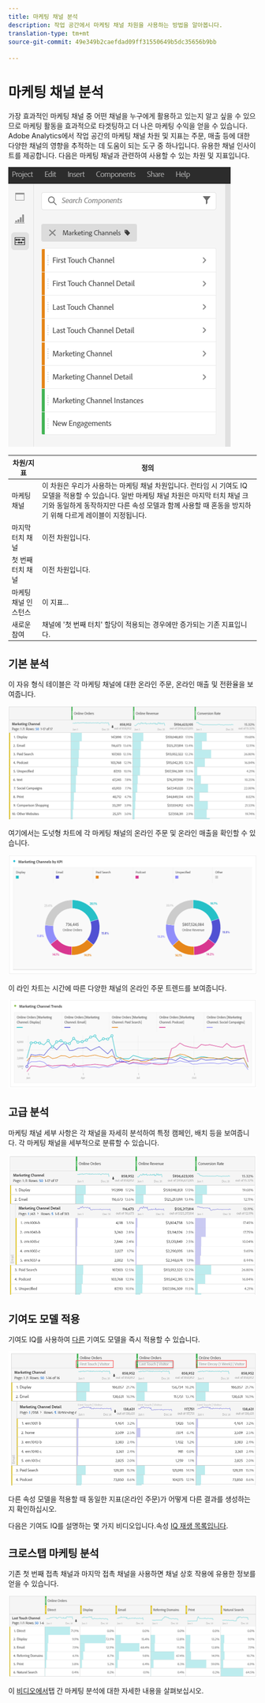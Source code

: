 ```yaml
---
title: 마케팅 채널 분석
description: 작업 공간에서 마케팅 채널 차원을 사용하는 방법을 알아봅니다.
translation-type: tm+mt
source-git-commit: 49e349b2caefdad09ff31550649b5dc35656b9bb

---
```



# 마케팅 채널 분석

가장 효과적인 마케팅 채널 중 어떤 채널을 누구에게 활용하고 있는지 알고 싶을 수 있으므로 마케팅 활동을 효과적으로 타겟팅하고 더 나은 마케팅 수익을 얻을 수 있습니다. Adobe Analytics에서 작업 공간의 마케팅 채널 차원 및 지표는 주문, 매출 등에 대한 다양한 채널의 영향을 추적하는 데 도움이 되는 도구 중 하나입니다. 유용한 채널 인사이트를 제공합니다. 다음은 마케팅 채널과 관련하여 사용할 수 있는 차원 및 지표입니다.

![](assets/mc-dims.png)

| 차원/지표 | 정의 |
|---|---|
| 마케팅 채널 | 이 차원은 우리가 사용하는 마케팅 채널 차원입니다. 런타임 시 기여도 IQ 모델을 적용할 수 있습니다. 일반 마케팅 채널 차원은 마지막 터치 채널 크기와 동일하게 동작하지만 다른 속성 모델과 함께 사용할 때 혼동을 방지하기 위해 다르게 레이블이 지정됩니다. |
| 마지막 터치 채널 | 이전 차원입니다. |
| 첫 번째 터치 채널 | 이전 차원입니다. |
| 마케팅 채널 인스턴스 | 이 지표... |
| 새로운 참여 | 채널에 &#39;첫 번째 터치&#39; 할당이 적용되는 경우에만 증가되는 기존 지표입니다. |

## 기본 분석

이 자유 형식 테이블은 각 마케팅 채널에 대한 온라인 주문, 온라인 매출 및 전환율을 보여줍니다.

![](assets/mc-viz1.png)

여기에서는 도넛형 차트에 각 마케팅 채널의 온라인 주문 및 온라인 매출을 확인할 수 있습니다.

![](assets/mc-viz2.png)

이 라인 차트는 시간에 따른 다양한 채널의 온라인 주문 트렌드를 보여줍니다.

![](assets/mc-viz3.png)

## 고급 분석

마케팅 채널 세부 사항은 각 채널을 자세히 분석하여 특정 캠페인, 배치 등을 보여줍니다. 각 마케팅 채널을 세부적으로 분류할 수 있습니다.

![](assets/mc-viz4.png)

## 기여도 모델 적용

기여도 IQ를 사용하여 [다른](https://docs.adobe.com/content/help/en/analytics/analyze/analysis-workspace/panels/attribution/use-attribution.html) 기여도 모델을 즉시 적용할 수 있습니다.

![](assets/mc-viz5.png)

다른 속성 모델을 적용할 때 동일한 지표(온라인 주문)가 어떻게 다른 결과를 생성하는지 확인하십시오.

다음은 기여도 IQ를 설명하는 몇 가지 비디오입니다.속성 [IQ 재생 목록입니다](https://www.youtube.com/playlist?list=PL2tCx83mn7GuDzYEZ8jQlaScruZr3tBTR).

## 크로스탭 마케팅 분석

기존 첫 번째 접촉 채널과 마지막 접촉 채널을 사용하면 채널 상호 작용에 유용한 정보를 얻을 수 있습니다.

![](assets/mc-viz6.png)

이 [비디오에서](https://www.youtube.com/watch?v=M3EOdONa-3E)탭 간 마케팅 분석에 대한 자세한 내용을 살펴보십시오.
